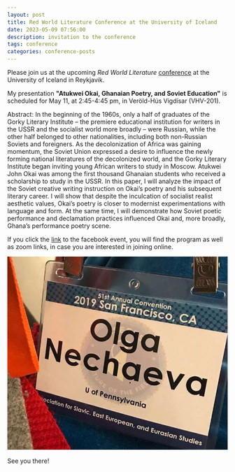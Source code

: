 ```yaml
---
layout: post
title: Red World Literature Conference at the University of Iceland
date: 2023-05-09 07:56:00
description: invitation to the conference
tags: conference
categories: conference-posts
---
```

Please join us at the upcoming _Red World Literature_ [conference](https://boklist.hi.is/is/radstefna-raudar-heimsbokmenntir) at the University of Iceland in Reykjavik.

My presentation **"Atukwei Okai, Ghanaian Poetry, and Soviet Education"** is scheduled for May 11, at 2:45-4:45 pm, in Veröld-Hús Vigdísar (VHV-201).

Abstract: 
In the beginning of the 1960s, only a half of graduates of the Gorky Literary Institute – the premiere educational institution for writers in the USSR and the socialist world more broadly – were Russian, while the other half belonged to other nationalities, including both non-Russian Soviets and foreigners. As the decolonization of Africa was gaining momentum, the Soviet Union expressed a desire to influence the newly forming national literatures of the decolonized world, and the Gorky Literary Institute began inviting young African writers to study in Moscow. Atukwei John Okai was among the first thousand Ghanaian students who received a scholarship to study in the USSR. In this paper, I will analyze the impact of the Soviet creative writing instruction on Okai’s poetry and his subsequent literary career. I will show that despite the inculcation of socialist realist aesthetic values, Okai’s poetry is closer to modernist experimentations with language and form. At the same time, I will demonstrate how Soviet poetic performance and declamation practices influenced Okai and, more broadly, Ghana’s performance poetry scene.

If you click the [link](https://www.facebook.com/events/6382914511727994) to the facebook event, you will find the program as well as zoom links, in case you are interested in joining online.

![Conference Description](/assets/img/aseees2019.jpeg)

See you there!
